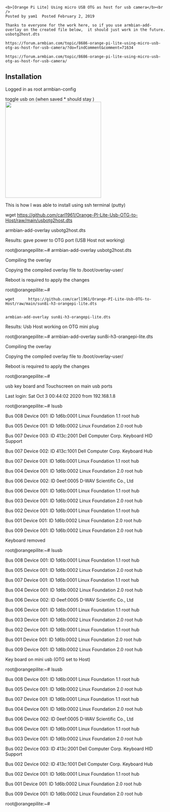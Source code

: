 <p align="center">
  
    <b>[Orange Pi Lite] Using micro USB OTG as host for usb camera</b><br />
    Posted by yam1  Posted February 2, 2019   
	
	Thanks to everyone for the work here, so if you use armbian-add-overlay on the created file below,  it should just work in the future.               usbotg2host.dts  

    https://forum.armbian.com/topic/8686-orange-pi-lite-using-micro-usb-otg-as-host-for-usb-camera/?do=findComment&comment=71634
	
	https://forum.armbian.com/topic/8686-orange-pi-lite-using-micro-usb-otg-as-host-for-usb-camera/

</p>


## Installation

Logged in as root
armbian-config

toggle usb on (when saved * should stay )
<img width="300" height="300" src="https://github.com/carl1961/Orange-PI-Lite-Usb-OTG-to-Host/blob/main/usb.PNG">
 

 This is how I was able to install using ssh terminal (putty)

 wget https://github.com/carl1961/Orange-PI-Lite-Usb-OTG-to-Host/raw/main/usbotg2host.dts

  armbian-add-overlay usbotg2host.dts
  
  
  Results: gave power to OTG port  (USB Host not working)
  
root@orangepilite:~# armbian-add-overlay usbotg2host.dts

Compiling the overlay

Copying the compiled overlay file to /boot/overlay-user/

Reboot is required to apply the changes

root@orangepilite:~#


    wget      https://github.com/carl1961/Orange-PI-Lite-Usb-OTG-to-Host/raw/main/sun8i-h3-orangepi-lite.dts


    armbian-add-overlay sun8i-h3-orangepi-lite.dts
	
	
	
Results:   Usb Host working on OTG mini plug

root@orangepilite:~# armbian-add-overlay sun8i-h3-orangepi-lite.dts

Compiling the overlay

Copying the compiled overlay file to /boot/overlay-user/

Reboot is required to apply the changes

root@orangepilite:~#

usb key board and Touchscreen on main usb ports

Last login: Sat Oct  3 00:44:02 2020 from 192.168.1.8

root@orangepilite:~# lsusb

Bus 008 Device 001: ID 1d6b:0001 Linux Foundation 1.1 root hub

Bus 005 Device 001: ID 1d6b:0002 Linux Foundation 2.0 root hub

Bus 007 Device 003: ID 413c:2001 Dell Computer Corp. Keyboard HID Support

Bus 007 Device 002: ID 413c:1001 Dell Computer Corp. Keyboard Hub

Bus 007 Device 001: ID 1d6b:0001 Linux Foundation 1.1 root hub

Bus 004 Device 001: ID 1d6b:0002 Linux Foundation 2.0 root hub

Bus 006 Device 002: ID 0eef:0005 D-WAV Scientific Co., Ltd

Bus 006 Device 001: ID 1d6b:0001 Linux Foundation 1.1 root hub

Bus 003 Device 001: ID 1d6b:0002 Linux Foundation 2.0 root hub

Bus 002 Device 001: ID 1d6b:0001 Linux Foundation 1.1 root hub

Bus 001 Device 001: ID 1d6b:0002 Linux Foundation 2.0 root hub

Bus 009 Device 001: ID 1d6b:0002 Linux Foundation 2.0 root hub

Keyboard removed


root@orangepilite:~# lsusb

Bus 008 Device 001: ID 1d6b:0001 Linux Foundation 1.1 root hub

Bus 005 Device 001: ID 1d6b:0002 Linux Foundation 2.0 root hub

Bus 007 Device 001: ID 1d6b:0001 Linux Foundation 1.1 root hub

Bus 004 Device 001: ID 1d6b:0002 Linux Foundation 2.0 root hub

Bus 006 Device 002: ID 0eef:0005 D-WAV Scientific Co., Ltd

Bus 006 Device 001: ID 1d6b:0001 Linux Foundation 1.1 root hub

Bus 003 Device 001: ID 1d6b:0002 Linux Foundation 2.0 root hub

Bus 002 Device 001: ID 1d6b:0001 Linux Foundation 1.1 root hub

Bus 001 Device 001: ID 1d6b:0002 Linux Foundation 2.0 root hub

Bus 009 Device 001: ID 1d6b:0002 Linux Foundation 2.0 root hub

Key board on mini usb (OTG set to Host)

root@orangepilite:~# lsusb

Bus 008 Device 001: ID 1d6b:0001 Linux Foundation 1.1 root hub

Bus 005 Device 001: ID 1d6b:0002 Linux Foundation 2.0 root hub

Bus 007 Device 001: ID 1d6b:0001 Linux Foundation 1.1 root hub

Bus 004 Device 001: ID 1d6b:0002 Linux Foundation 2.0 root hub

Bus 006 Device 002: ID 0eef:0005 D-WAV Scientific Co., Ltd

Bus 006 Device 001: ID 1d6b:0001 Linux Foundation 1.1 root hub

Bus 003 Device 001: ID 1d6b:0002 Linux Foundation 2.0 root hub

Bus 002 Device 003: ID 413c:2001 Dell Computer Corp. Keyboard HID Support

Bus 002 Device 002: ID 413c:1001 Dell Computer Corp. Keyboard Hub

Bus 002 Device 001: ID 1d6b:0001 Linux Foundation 1.1 root hub

Bus 001 Device 001: ID 1d6b:0002 Linux Foundation 2.0 root hub

Bus 009 Device 001: ID 1d6b:0002 Linux Foundation 2.0 root hub

root@orangepilite:~#



	
	
